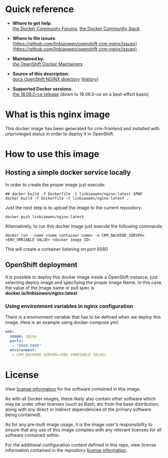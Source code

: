 # Quick reference

-	**Where to get help**:  
	[the Docker Community Forums](https://forums.docker.com/), [the Docker Community Slack](https://blog.docker.com/2016/11/introducing-docker-community-directory-docker-community-slack/)

-	**Where to file issues**:  
	[https://github.com/linbiaowen/openshift-crm-nginx/issues](https://github.com/linbiaowen/openshift-crm-nginx/issues)

-	**Maintained by**:  
	[the OpenShift Docker Maintainers](https://github.com/linbiaowen/openshift-crm-nginx)

-	**Source of this description**:  
	[docs OpenShift NGINX directory](https://github.com/linbiaowen/openshift-crm-nginx/blob/master/doc) ([history](https://github.com/linbiaowen/openshift-crm-nginx/commits/master/doc))

-	**Supported Docker versions**:  
	[the 18.06.0-ce release](https://github.com/docker/docker-ce/releases/tag/v18.06.0-ce) 
	(down to 18.06.0-ce on a best-effort basis)

# What is this nginx image

This docker image has been generated for crm-frontend
and installed with unprivileged status in order to deploy it in OpenShift.

# How to use this image

## Hosting a simple docker service locally

In order to create the proper image just execute:

```console
## docker build -f Dockerfile -t linbiaowen/nginx:latest $PWD
docker build -f Dockerfile -t linbiaowen/nginx:latest .
```

Just the next step is to upload the image to the current repository:

```console
docker push linbiaowen/nginx:latest
```

Alternatively, to run this docker image just execute the following commands:

```console
docker run --name <some container name> -e CRM_BACKEND_SERVER=<ENV_VRRIABLE VALUE> <docker image ID>
```

This will create a container listening on port 8080

## OpenShift deployment

It is possible to deploy this docker image inside a OpenShift instance, just 
selecting deploy image and specifying the proper Image Name. In this case,
the value of the Image name or pull spec is **docker.io/linbiaowen/nginx:latest**


### Using environment variables in nginx configuration

There is a environment variable that has to be defined when we deploy this 
image. Here is an example using docker-compose.yml:

```yaml
web:
  image: nginx
  ports:
   - "8080:8080"
  environment:
   - CRM_BACKEND_SERVER=<ENV VARRIABLE VALUE>
```

# License

View [license information](http://nginx.org/LICENSE) for the software contained in this image.

As with all Docker images, these likely also contain other software which may be under 
other licenses (such as Bash, etc from the base distribution, along with any direct or 
indirect dependencies of the primary software being contained).

As for any pre-built image usage, it is the image user's responsibility to ensure that 
any use of this image complies with any relevant licenses for all software contained 
within.

For the additional configuration content defined in this repo, view license information contained in the
repository [license information](https://github.com/linbiaowen/openshift-crm-nginx/blob/master/LICENSE).